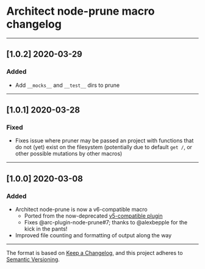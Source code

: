 # Architect node-prune macro changelog

---

## [1.0.2] 2020-03-29

### Added

- Add `__mocks__` and `__test__` dirs to prune

---

## [1.0.1] 2020-03-28

### Fixed

- Fixes issue where pruner may be passed an project with functions that do not (yet) exist on the filesystem (potentially due to default `get /`, or other possible mutations by other macros)

---

## [1.0.0] 2020-03-08

### Added

- Architect node-prune is now a v6-compatible macro
  - Ported from the now-deprecated [v5-compatible plugin](https://github.com/architect/arc-plugin-node-prune)
  - Fixes @arc-plugin-node-prune#7; thanks to @alexbepple for the kick in the pants!
- Improved file counting and formatting of output along the way

---

The format is based on [Keep a Changelog](https://keepachangelog.com/en/1.0.0/), and this project adheres to [Semantic Versioning](https://semver.org/spec/v2.0.0.html).
